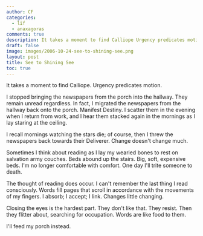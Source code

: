 ```yaml
---
author: CF
categories:
  - lïf
  - anaxagoras
comments: true
description: It takes a moment to find Calliope Urgency predicates motion...
draft: false
image: images/2006-10-24-see-to-shining-see.png
layout: post
title: See to Shining See
toc: true
---
```

    
It takes a moment to find Calliope. Urgency predicates motion.    
    
I stopped bringing the newspapers from the porch into the hallway. They remain unread regardless. In fact, I migrated the newspapers from the hallway back onto the porch. Manifest Destiny. I scatter them in the evening when I return from work, and I hear them stacked again in the mornings as I lay staring at the ceiling.    
    
I recall mornings watching the stars die; of course, then I threw the newspapers back towards their Deliverer. Change doesn't change much.    
    
Sometimes I think about reading as I lay my wearied bones to rest on salvation army couches. Beds abound up the stairs. Big, soft, expensive beds. I'm no longer comfortable with comfort. One day I'll trite someone to death.    
    
The thought of reading does occur. I can't remember the last thing I read consciously. Words fill pages that scroll in accordance with the movements of my fingers. I absorb; I accept; I link. Changes little changing.    
    
Closing the eyes is the hardest part. They don't like that. They resist. Then they flitter about, searching for occupation. Words are like food to them.    
    
I'll feed my porch instead.    
